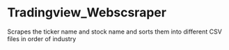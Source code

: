 # Tradingview_Webscsraper
Scrapes the ticker name and stock name and sorts them into different CSV files in order of industry
